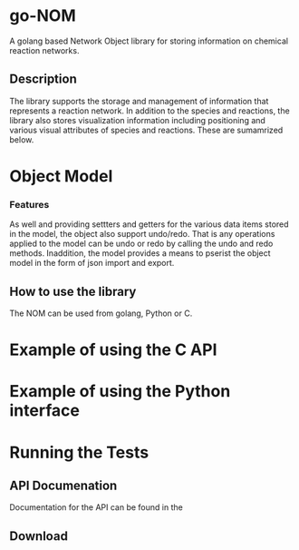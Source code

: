 # go-NOM
A golang based Network Object library for storing information on chemical reaction networks.  

## Description

The library supports the storage and management of information that represents a reaction network. In addition to the 
species and reactions, the library also stores visualization information including positioning and various visual attributes of species and reactions. These are sumamrized below.

# Object Model

### Features

As well and providing settters and getters for the various data items stored in the model, the object also support undo/redo. That is any operations applied to the model can be undo or redo by calling the undo and redo methods. Inaddition, the model provides a means to pserist the object model in the form of json import and export. 

## How to use the library

The NOM can be used from golang, Python or C.

# Example of using the C API

# Example of using the Python interface

# Running the Tests

## API Documenation

Documentation for the API can be found in the 

## Download

